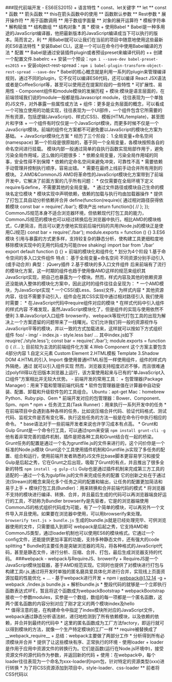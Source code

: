 ###现代前端开发
	- ES6(ES2015)
		+ 语言特性
			* const、let关键字
				** let
				** const
			* 函数
				** 箭头函数
				** this在箭头函数中的使用
				** 函数默认参数
				** Rest参数
			* 展开操作符
				** 用于函数调用
				** 用于数组字面量
				** 对象的展开运算符
			* 模板字符串
			* 解构赋值
				** 结构数组
				** 结构对象
			* 类
			* 模块
		+ 使用Babel
			* Babel是一种多用途的JavaScript编译器，他把最新版本的JavaScript编译成当下可以执行的版本。简而言之，利	** 用Babel就可以让我们在当前的项目中随意地使用这些最新的ES6语法特性
			* 安装Babel CLI，这是一个可以在命令行中使用Babel编译的方法
			* 配置
			  ** Babel是通过安装插件plugin或者预设preset来编译代码的
			  	++ 创建一个配置文件.babelrc
			  	++ 安装一个预设：`npm i --save-dev babel-preset-es2015`
			  	++ 安装object-rest-spread：`npm i babel-plugin-transform-object-rest-spread --save-dev`
			* Babel的核心概念就是利用一系列的plugin来管理编译规则，通过不同的plugin，它不仅可以编译ES6代码，还可以编译 React JSX语法或者是CoffeeScript等，甚至可以使用还在提案阶段的一些特性
			* 可扩展性、易用性
	- Component组件和module模块的发展历程
		+ 模块:模块是语言层面的，在前端领域我们说的module一般都是指Javascript module，往往表现为一个单独的JS文件，对外暴露一些属性或方法
		+ 组件：更多是业务层面的概念，可以看成一个可独立使用的功能实现，往往表现为一个UI部件，一个组件包含它所需要的所有资源，包括逻辑(JavaScript)、样式(CSS)、模板(HTML/template)，甚至图片和字体
		+ 一个组件有时仅仅是一个JavaScript模块，而更多时候不仅是一个JavaScript模块。前端的组件化方案都不可避免要以JavaScript的模块化方案为基础。
		+ JavaScript模块化方案
			* 经历了三个阶段：
				1.全局变量+命名空间(namespace)
					第一个阶段是很原始的，基于同一个全局变量，各模块按照各自的命名空间进行挂载。
					模块内部一般通过简单的自执行函数实现局部作用于，避免污染全局作用域，这么做的问题很多：
						* 依赖全局变量，污染全局作用域的同事，安全性得不到保障
						* 依赖约定命名空间来避免冲突，可靠性不高
						* 需要依赖手动管理并控制执行顺序，容易出错。
						* 需要在最终上线前手动合并所有用到的模块。
				2.AMD&CommonJS
					AMD将革命性的JavaScript模块化方案带到了前端开发中，它解决了前面方案的几乎所有问题：
						* 仅仅需要在全局环境下定义require与define，不需要其他的全局变量。
						* 通过文件路径或模块自己生命的模块名定位模块
						* 模块实现中声明依赖，依赖的加载与执行均由加载器操作
						* 提供了打包工具自动分析依赖并合并
						define(function(require){
							通过相对路径获得依赖模块
							const bar = require('./bar');
							模块产出
							return function(){
								//
							};
							});
					CommonJS规范本身不适合浏览器环境，但依赖现代打包工具的能力，CommonJS规范的模块也可以经过转换后在浏览器中执行。相比AMD的模块格式，CJ更简洁，而且可以更方便地实现前后端代码的共用(Node.js的模块正是使用CJ规范)
						const bar = require('./bar');
						module.exports = function () {}
				3.ES6模块
					引用与暴露的方式更多样，支持较复杂的静态分析，使构建工具更细粒度地移除模块实现中的无用代码成为可能(tree shaking)
					import bar from './bar'
					export default function () {}
		+ 前端的模块化和组件化
			* 划分为4个阶段
				1.基于命令空间的多入口文件组件
					特点：
						基于全局变量+命名空间
						不同资源分别手动引入(或手动合并)
					典型：
						jQuery插件
				2.基于模块的多入口文件组件
					后来前端有了流行的模块化方案，这一时期的组件也趋于使用像AMD这样的规范来组织其JavaScript实现，把自己也暴露为一个模块。然而，样式内容及其他的依赖资源还没能纳入整体的模块化方案中，因此这时的组件往往会呈现为：
						* 一个AMD模块，为JavaScript实现
						* 一个CSS(或Less、Sass)文件，为样式内容
						* 其他资源内容，往往不需要手动引入，组件会在其CSS实现中通过相对路径引入
					我们使用时需要：
						* 在JavaScript代码中require组件对应的模块
						* 在样式代码中引入组件的样式内容
					不难发现，虽然JavaScript模块化了，但是组件的实现与使用依然不便利
				3.单JavaScript入口组件
					browserify、webpack等现代打包工具的出现为解决上一个方案遗留的问题带来了一线曙光。它们允许我们将一般的资源视作与JavaScript平等的模块，并以一致的方式加载进来，这样就可以按如下方式组织组件
						foo/
							- img/
							- index.js
							- style.less
						bar/
						...
					其中index.js如下
						reuqire('./style.less');
						const bar = require('./bar');
						module.exports = function () {
							//...
						};
					目前较为主流的前端组件化方案
				4.Web Component
					这个方案主要包含4部分内容
						1.自定义元素	Custom Element
						2.HTML模板	Template
						3.Shadow DOM
						4.HTML的引入	Import
					像使用普通HTML标签一样使用组件，组件的样式内外隔绝，通过
					<link rel="import" href="bar.html">就可以引入组件实现
					然而，浏览器支持程度迟迟不够，而且很难通过polyfill得以在旧版本浏览器上运行，该方案使用起来与已有的“单JavaScript入口组件”方案相比并无较大优势。
	- 前端开发的常用工具：
		+ 包管理器(Package Manager)：用来下载和管理前端代码库
			* 软件包管理器是值在计算器中自动安装、配置、卸载和升级软件包的工具组合。
				Ubuntu：apt-get
				Mac：homebrew
				Python、Ruby:pip、Gem
			* 前端开发对应的包管理器：Bower、Component、Spm、npm
			* npm
		+ 任务流工具(Task Runner)：用来执行一系列开发中的任务
			* 在前端项目中会遇到各种各样的任务，比如说压缩合并代码、验证代码格式、测试代码、监视文件是否有变化等。执行这些任务的方法一般是在命令行中执行相应的命令。
			* base语法对于一些前端开发者来说也许学习成本有点高。
			* Grunt和Gulp
				Grunt是一个命令行工具，可以通过npm来安装
					`npm install grunt-cli -g`
					他有着非常完善的插件机制，插件是把各种工具和Grunt结合在一起的桥梁。 
					Grunt任务的配置是通过一个名为gruntfile.js的文件来进行的，这个问价你是一个标准的Node.js模块
					Grunt这个工具使用插件机制和Gruntfile.js实现了多任务的配置、组合和运行，使用前端开发者熟悉的JS文件比base脚本更容易学习和接受
				Gulp是后起之秀，它在Grunt之后出现，吸取了Grunt的有点，并且推出了很多全新的特性
					`npm install -g gulp-cli`
					Gulp也是通过插件机制来完成第三方工具的适配的--通过一个名为gulpfile.js的文件来完成任务的配置
					它的创新之处在于通过流(Stream)的概念来简化多个任务之间的配置和输出，让任务的配置更加简洁和易于上手
		+ 模块打包工具(Bundler)：用来转换和合并前端代码的模式
			* 将浏览器不支持的模块进行编译、转换、合并，并且最后生成的代码可以再浏览器端良好运行的工具，不妨称为Bundler
				browserify是先驱者，它是的浏览器端使用CommonJS的格式组织代码成为可能，有了一个简单的模块，可以再另外一个文件导入并且使用。如果要在浏览器中使用，可以用browserify来处理。
					`browserify test.js > bundle.js`
					生成的bundle.js就是已经处理完毕、可供浏览器使用的文件，只需要插入到<script></script>即可
				webpack是后起之秀，它支持AMD和CommonJS类型，通过loader机制也可以使用ES6的模块格式。它通过一个config文件，还能提供更加丰富的功能，支持多种静态文件，还有强大的code splitting
			* Bundle的主要任务是突破浏览器的鸿沟，将各种格式的JavaScript代码，甚至是静态文件，进行分析、压缩、合并、打包，最后生成浏览器支持的代码。
###webpack
	- webpack与RequireJS、browerify
		+ RequireJS是一个JavaScript模块加载器，基于AMD规范实现。它同时也提供了对模块进行打包与构建工具r.js,通过将开发时单独的匿名磨具爱具体化并进行合并，实现线上页面资源加载的性能优化
		+ ...
	- 基于webpack进行开发
		+ npm i webpack@1.12.14 -g
		+ webpack ./index.js bundle.js
		+ 解析bundle.js
			* 整段代码的就够是一个立即执行函数表达式IIFE，暂且将这个函数成为webpackBootstrap
			* webpackBootstrap接收一个参数modules，实参是一个数组，数组的每一项都是一个匿名函数，这两个匿名函数的内容分别对应了刚才定义的两个模块index及hello	
				** 值得注意的是，在构建命令中指定了index模块所对应的JavaScript文件，webpack通过静态分析语法树，递归地检测到了所有依赖模块，以及依赖的依赖，并合并到最终的代码中
			* 这里的匿名函数成为工厂方法factory，即运行就可以得到模块的方法，就像一个生产特定模块的工厂一样
				** require被替换成了__webpack_require__
		+ 总结：webpack主要做了两部分工作
			* 分析得到所有必须模块并合并
			* 提供了让这些模块有序、正常执行的环境
	- 使用loader
		+ loader是作用于应用中资源文件的转换行为。它们是函数(运行在Node.js环境中)，接受资源文件的源代码作为参数，并返回新的代码
		+ 使用：在webpack中，每个loader往往表现为一个命名为xxx-loader的npm包，针对特定的资源类型(xxx)进行转换
			* 为了将CSS资源添加到项目中，style-loader、css-loader
				** 前者将CSS代码以<style>标签的形式插入到页面上从而生效
				** 后者通过检查CSS代码中import语句找到依赖并合并
	- 配置文件webpack.config.js
	- 使用plugin
	- 实时构建webpack-dev-server

